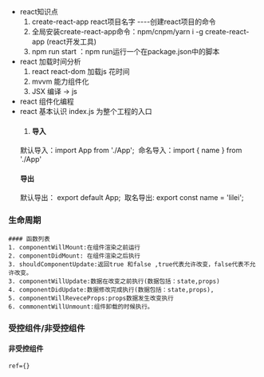 - react知识点
    1. create-react-app  react项目名字 ----创建react项目的命令
    2. 全局安装create-react-app命令：npm/cnpm/yarn i -g create-react-app (react开发工具)
    3. npm run start ：npm run运行一个在package.json中的脚本
- react 加载时间分析
    1. react react-dom 加载js 花时间
    2. mvvm 能力组件化
    3. JSX 编译 -> js
- react 组件化编程
- react 基本认识
    index.js 为整个工程的入口
    1. #### 导入
    ​	默认导入：import App from './App';
    ​	命名导入：import { name } from './App'
    #### 导出
    ​	默认导出：  export default App;
    ​	取名导出:	export const name = 'lilei';
### 生命周期
    #### 函数列表
    1. componentWillMount:在组件渲染之前运行
    2. componentDidMount: 在组件渲染之后执行
    3. shouldComponentUpdate:返回true 和false ,true代表允许改变，false代表不允许改变。
    3. componentWillUpdate:数据在改变之前执行(数据包括：state,props)
    4. componentDidUpdate:数据修改完成执行(数据包括：state,props),
    5. componentWillReveceProps:props数据发生改变执行
    6. commonentWillUnmount:组件卸载的时候执行。
### 受控组件/非受控组件

#### 非受控组件 
    ref={}